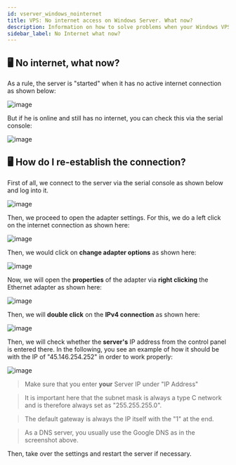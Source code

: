 ```yaml
---
id: vserver_windows_nointernet
title: VPS: No internet access on Windows Server. What now?
description: Information on how to solve problems when your Windows VPS from ZAP-Hosting does not show Internet access - ZAP-Hosting.com documentation
sidebar_label: No Internet what now?
---
```



## 🖥 No internet, what now?

As a rule, the server is "started" when it has no active internet connection as shown below:

![image](https://user-images.githubusercontent.com/13604413/159165538-4c9c7858-ce7a-44eb-982e-fe614f731dfa.png)

But if he is online and still has no internet, you can check this via the serial console: 

![image](https://user-images.githubusercontent.com/13604413/159165541-d23bfcaf-d745-4b98-96bb-5960a113723c.png)


## 🖥 How do I re-establish the connection?

First of all, we connect to the server via the serial console as shown below and log into it. 

![image](https://user-images.githubusercontent.com/13604413/159165545-bb459a8b-f900-4d7c-95b6-c73b10d494ef.png)

Then, we proceed to open the adapter settings. For this, we do a left click on the internet connection as shown here:

![image](https://user-images.githubusercontent.com/13604413/159165546-ce7eedcc-2761-4109-a72b-a41ef19f4b5e.png)

Then, we would click on **change adapter options** as shown here:

![image](https://user-images.githubusercontent.com/13604413/159165551-c3d6190f-f9cf-4b0c-8e09-14d6c55b02b8.png)

Now, we will open the **properties** of the adapter via **right clicking** the Ethernet adapter as shown here:

![image](https://user-images.githubusercontent.com/13604413/159165554-6c7e2ff3-c4ab-42bc-ba9a-b34d1974e3b4.png)

Then, we will **double click** on the **IPv4 connection** as shown here:

![image](https://user-images.githubusercontent.com/13604413/159165558-e73e6c72-5c7f-4218-8fbd-7879ea9858b3.png)

Then, we will check whether the **server's** IP address from the control panel is entered there. In the following, you see an example of how it should be with the IP of "45.146.254.252" in order to work properly:

![image](https://user-images.githubusercontent.com/13604413/159165560-ca15c764-dc9e-460d-a5ac-2cd4eee8bf5f.png)

> Make sure that you enter **your** Server IP under "IP Address"

> It is important here that the subnet mask is always a type C network and is therefore always set as "255.255.255.0".

> The default gateway is always the IP itself with the "1" at the end.

> As a DNS server, you usually use the Google DNS as in the screenshot above.

Then, take over the settings and restart the server if necessary.

